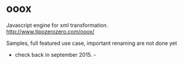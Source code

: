 # ooox
Javascript engine for xml transformation.<br/>
http://www.tipozerozero.com/ooox/<br/>

Samples, full featured use case, important renaming are not done yet<br/>

- check back in september 2015. -

